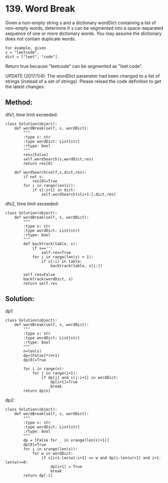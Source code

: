 # 139. Word Break

Given a non-empty string s and a dictionary wordDict containing a list of non-empty words, determine if s can be segmented into a space-separated sequence of one or more dictionary words. You may assume the dictionary does not contain duplicate words.

    For example, given
    s = "leetcode",
    dict = ["leet", "code"].

Return true because "leetcode" can be segmented as "leet code".

UPDATE (2017/1/4):
The wordDict parameter had been changed to a list of strings (instead of a set of strings). Please reload the code definition to get the latest changes.

## Method:

dfs1, time limit exceeded:

    class Solution(object):
        def wordBreak(self, s, wordDict):
            """
            :type s: str
            :type wordDict: List[str]
            :rtype: bool
            """
            res=[False]
            self.wordSearch(s,wordDict,res)
            return res[0]
    
        def wordSearch(self,s,dict,res):
            if not s:
                res[0]=True
            for i in range(len(s)):
                if s[:i+1] in dict:
                    self.wordSearch(s[i+1:],dict,res)
                    
dfs2, time limit exceeded:

    class Solution(object):
        def wordBreak(self, s, wordDict):
            """
            :type s: str
            :type wordDict: List[str]
            :rtype: bool
            """
            def backtrack(table, s):
                if s=='':
                    self.res=True
                for i in range(len(s) + 1):
                    if s[:i] in table:
                        backtrack(table, s[i:])
             
            self.res=False
            backtrack(wordDict, s)
            return self.res
            
## Solution:
dp1:

    class Solution(object):
        def wordBreak(self, s, wordDict):
            """
            :type s: str
            :type wordDict: List[str]
            :rtype: bool
            """
            n=len(s)
            dp=[False]*(n+1)
            dp[0]=True
            
            for i in range(n):
                for j in range(i+1):
                    if dp[j] and s[j:i+1] in wordDict:
                        dp[i+1]=True
                        break
            return dp[n]
            
dp2:

    class Solution(object):
        def wordBreak(self, s, wordDict):
            """
            :type s: str
            :type wordDict: List[str]
            :rtype: bool
            """
            dp = [False for _ in xrange(len(s)+1)]
            dp[0]=True
            for i in xrange(len(s)):
                for w in wordDict:
                    if s[i+1-len(w):i+1] == w and dp[i-len(w)+1] and i+1-len(w)>=0: 
                        dp[i+1] = True
                        break
            return dp[-1]